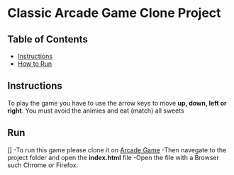 # Classic Arcade Game Clone Project

## Table of Contents

- [Instructions](##Instructions)
- [How to Run](##run)

## Instructions

To play the game you have to use the arrow keys to move **up, down, left or right**.
You must avoid the animies and eat (match) all sweets

## Run

[]
-To run this game please clone it on [Arcade Game](https://github.com/andre-chirindza/Udacity-phase2/projects/arcadeGame)
-Then navegate to the project folder and open the **index.html** file
-Open the file with a Browser such Chrome or Firefox.
